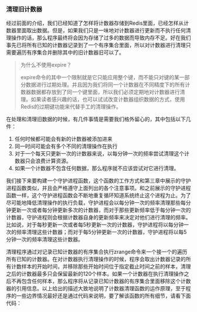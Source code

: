 ### 清理旧计数器

经过前面的介绍，我们已经知道了怎样将计数器存储到Redis里面，已经怎样从计数器里面取出数据。但是，如果我们只是一味地对计数器进行更新而不执行任何清理操作的话，那么程序最终将会因为存储了过多的数据而导致内存不足。好在我们事先已将所有已知的计数器记录到了一个有序集合里面，所以对计数器进行清理只需要遍历有序集合并删除其中的旧计数器旧可以了。

> 为什么不使用expire？
>
> expire命令的其中一个限制就是它只能应用整个键，而不能只对键的某一部分数据进行过期处理。并且因为我们将同一个计数器在不同精度下的所有计数器数据都存放到了同一个键里面，所以我们必须定期地对计数器进行清理。如果读者感兴趣的话，也可以试试改变计数器组织数据的方式，使用Redis的过期键功能来代替手工的清理操作。

在处理和清理旧数据的时候，有几件事情是需要我们格外留心的，其中包括以下几件：

1. 任何时候都可能会有新的计数器被添加进来
2. 同一时间可能会有多个不同的清理操作在执行
3. 对于一个每天只更新一次的计数器来说，以每分钟一次的频率尝试清理这个计数器只会浪费计算资源。
4. 如果一个计数器不包含任何数据，那么程序就不应该尝试对它进行清理。

我们接下来要构建一个守护进程函数，这个函数的工作方式和第三章中展示的守护进程函数类似，并且会严格遵守上面列出的各个注意事项。和之前展示的守护进程函数一样，这个守护进程函数会不断地重复循环知道系统终止这个进程为止。为了尽可能地降低清理操作的执行负载，守护进程会以每分钟一次的频率清理那些每分钟更新一次或者每分钟更新多次的计数器，而对于那些更新频率低于每分钟一次的计数器，守护进程则会根据计数器自身的更新频率来决定对他们进行清理的频率。比如说，对于每秒更新一次或者每5秒更新一次的计数器，守护进程将以每分钟一次的频率清理这些计数器；而对于每5分钟更新一次的计数器，守护进程将以每5分钟一次的频率清理这些计数器。

清理程序通过对记录已知计数器的有序集合执行zrange命令来一个接一个的遍历所有已知的计数器。在对计数器执行清理操作的时候，程序会取出计数器记录的所有计数样本的开始时间，并移除那些开始时间位于指定截止时间之前的样本，清理之后的计数器最多只会保留最新的120个样本。如果一个计数器在执行清理操作之后不再包含任何样本，那么程序将从记录已知计数器的有序集合里面移除这个计数器的引用信息。以上给出的描述大致地说明了计数器清理函数的运作原理，至于程序的一些边界情况最好还是通过代码来说明，要了解该函数的所有细节，请看下面代码：



